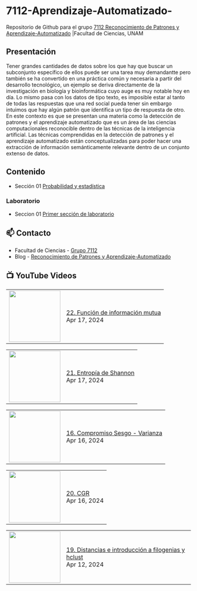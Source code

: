 # 7112-Aprendizaje-Automatizado-
Repositorio de Github para el grupo   [7112 Reconocimiento de Patrones y Aprendizaje-Automatizado](https://www.fciencias.unam.mx/docencia/horarios/presentacion/347481) |Facultad de Ciencias, UNAM

## Presentación
Tener grandes cantidades de datos sobre los que hay que buscar un subconjunto específico de ellos puede ser una tarea muy demandantte pero también se ha convertido en una práctica común y necesaria a partir del desarrollo tecnológico, un ejemplo se deriva directamente de la investigación en biología y bioinformática cuyo auge es muy notable hoy en día. Lo mismo pasa con los datos de tipo texto, es imposible estar al tanto de todas las respuestas que una red social pueda tener sin embargo intuimos que hay algún patrón que identifica un tipo de respuesta de otro. En este contexto es que se presentan una materia como la detección de patrones y el aprendizaje automatizado que es un área de las ciencias computacionales reconocible dentro de las técnicas de la inteligencia artificial. Las técnicas comprendidas en la detección de patrones y el aprendizaje automatizado están conceptualizadas para poder hacer una extracción de información semánticamente relevante dentro de un conjunto extenso de datos.

## Contenido
- Sección 01  [Probabilidad y estadística](https://github.com/7122-Aprendizaje-Automatizado/7112-Aprendizaje-Automatizado-/tree/main/Secci%C3%B3n%2001%20Probabilidad%20y%20Estadistica)

### Laboratorio
- Seccion 01  [Primer sección de laboratorio](https://github.com/7122-Aprendizaje-Automatizado/7112-Aprendizaje-Automatizado-/tree/main/Secci%C3%B3n01-Laboratorio)


## 📫 Contacto
- Facultad de Ciencias - [Grupo 7112](https://www.fciencias.unam.mx/docencia/horarios/presentacion/347481)
- Blog - [Reconocimiento de Patrones y Aprendizaje-Automatizado](https://sites.google.com/view/patronesciencias/inicio)

##  📺 	YouTube Videos
<!-- BLOG-POST-LIST:START --><table><tr><td><a href="https://www.youtube.com/watch?v=l10SJvCMpMA"><img width="140px" src="https://i.ytimg.com/vi/l10SJvCMpMA/mqdefault.jpg"></a></td>
<td><a href="https://www.youtube.com/watch?v=l10SJvCMpMA">22. Función de información mutua</a><br/>Apr 17, 2024</td></tr></table>
<table><tr><td><a href="https://www.youtube.com/watch?v=W81TiB6CzKo"><img width="140px" src="https://i.ytimg.com/vi/W81TiB6CzKo/mqdefault.jpg"></a></td>
<td><a href="https://www.youtube.com/watch?v=W81TiB6CzKo">21. Entropía de Shannon</a><br/>Apr 17, 2024</td></tr></table>
<table><tr><td><a href="https://www.youtube.com/watch?v=G-CeIHEdACw"><img width="140px" src="https://i.ytimg.com/vi/G-CeIHEdACw/mqdefault.jpg"></a></td>
<td><a href="https://www.youtube.com/watch?v=G-CeIHEdACw">16. Compromiso Sesgo - Varianza</a><br/>Apr 16, 2024</td></tr></table>
<table><tr><td><a href="https://www.youtube.com/watch?v=51eLAM469tg"><img width="140px" src="https://i.ytimg.com/vi/51eLAM469tg/mqdefault.jpg"></a></td>
<td><a href="https://www.youtube.com/watch?v=51eLAM469tg">20. CGR</a><br/>Apr 16, 2024</td></tr></table>
<table><tr><td><a href="https://www.youtube.com/watch?v=y79VCtiRS60"><img width="140px" src="https://i.ytimg.com/vi/y79VCtiRS60/mqdefault.jpg"></a></td>
<td><a href="https://www.youtube.com/watch?v=y79VCtiRS60">19. Distancias e introducción a filogenias y hclust</a><br/>Apr 12, 2024</td></tr></table>
<!-- BLOG-POST-LIST:END -->
